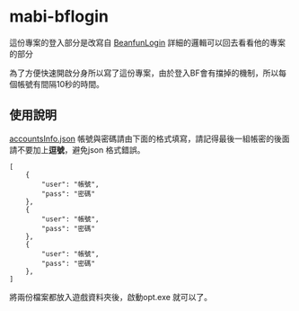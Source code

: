 # mabi-bflogin

這份專案的登入部分是改寫自 [BeanfunLogin](https://github.com/BeanfunLogin/BeanfunLogin) 詳細的邏輯可以回去看看他的專案的部分  

為了方便快速開啟分身所以寫了這份專案，由於登入BF會有擋掉的機制，所以每個帳號有間隔10秒的時間。

## 使用說明
[accountsInfo.json](https://github.com/NNSound/mabi-bflogin/blob/master/accountsInfo.json)
帳號與密碼請由下面的格式填寫，請記得最後一組帳密的後面請不要加上**逗號**，避免json 格式錯誤。
```
[
    {
        "user": "帳號",
        "pass": "密碼"
    },
    {
        "user": "帳號",
        "pass": "密碼"
    },
    {
        "user": "帳號",
        "pass": "密碼"
    },
]
```
將兩份檔案都放入遊戲資料夾後，啟動opt.exe 就可以了。
